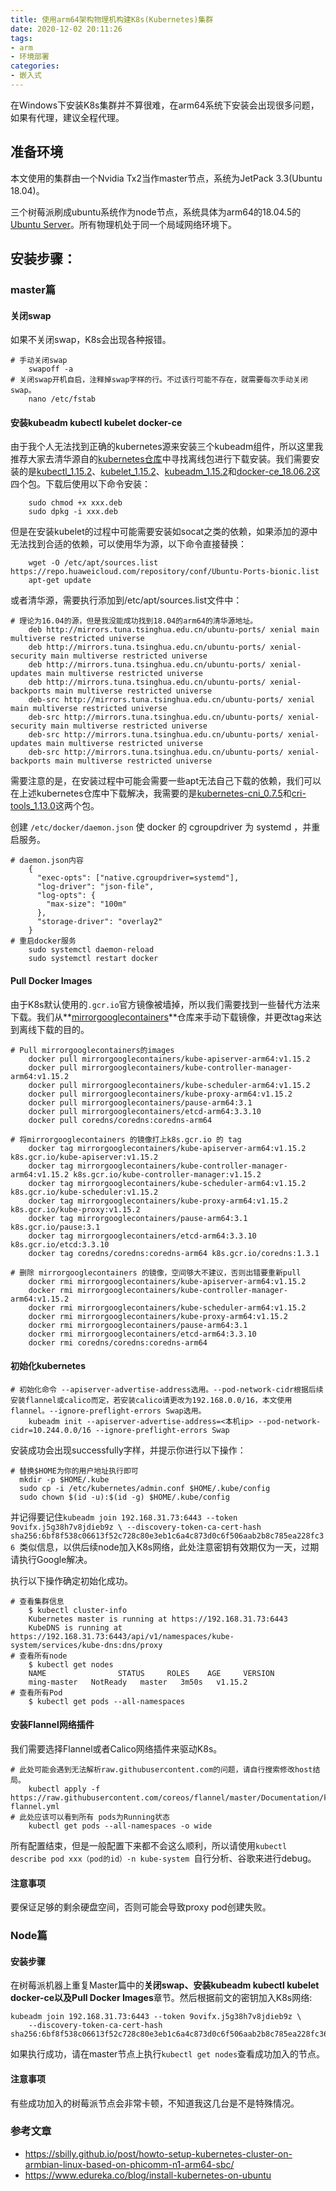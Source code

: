 ```yaml
---
title: 使用arm64架构物理机构建K8s(Kubernetes)集群
date: 2020-12-02 20:11:26
tags: 
- arm
- 环境部署
categories: 
- 嵌入式
---
```


在Windows下安装K8s集群并不算很难，在arm64系统下安装会出现很多问题，如果有代理，建议全程代理。

## 准备环境

本文使用的集群由一个Nvidia Tx2当作master节点，系统为JetPack 3.3(Ubuntu 18.04)。

三个树莓派刷成ubuntu系统作为node节点，系统具体为arm64的18.04.5的[Ubuntu Server](https://ubuntu.com/download/raspberry-pi)。所有物理机处于同一个局域网络环境下。

## 安装步骤：

### master篇

#### 关闭swap

如果不关闭swap，K8s会出现各种报错。

```
# 手动关闭swap
    swapoff -a
# 关闭swap开机自启，注释掉swap字样的行。不过该行可能不存在，就需要每次手动关闭swap。
    nano /etc/fstab
```

#### 安装kubeadm kubectl kubelet docker-ce

由于我个人无法找到正确的kubernetes源来安装三个kubeadm组件，所以这里我推荐大家去清华源自的[kubernetes仓库](https://mirrors.tuna.tsinghua.edu.cn/kubernetes/apt/pool/)中寻找离线包进行下载安装。我们需要安装的是[kubectl_1.15.2](https://mirrors.tuna.tsinghua.edu.cn/kubernetes/apt/pool/kubectl_1.15.2-00_arm64_590728548106979631ff013af47054895222f1ab25674aed5a6e6c11460648d1.deb)、[kubelet_1.15.2](https://mirrors.tuna.tsinghua.edu.cn/kubernetes/apt/pool/kubelet_1.15.2-00_arm64_b3e642cecc9f8b162da843d2b125dae20415840122fa7bee396fe5eaea8cac81.deb)、[kubeadm_1.15.2](https://mirrors.tuna.tsinghua.edu.cn/kubernetes/apt/pool/kubeadm_1.15.2-00_arm64_6808e06f1d0e6a24b04b22b701cdbeb12fb0a19c51c5948a2f7ac29c6fdefce7.deb)和[docker-ce_18.06.2](https://mirrors.tuna.tsinghua.edu.cn/docker-ce/linux/ubuntu/dists/xenial/pool/stable/arm64/docker-ce_18.06.2~ce~3-0~ubuntu_arm64.deb)这四个包。下载后使用以下命令安装：

```
    sudo chmod +x xxx.deb
    sudo dpkg -i xxx.deb
```



但是在安装kubelet的过程中可能需要安装如socat之类的依赖，如果添加的源中无法找到合适的依赖，可以使用华为源，以下命令直接替换：

```
	wget -O /etc/apt/sources.list https://repo.huaweicloud.com/repository/conf/Ubuntu-Ports-bionic.list
    apt-get update
```

或者清华源，需要执行添加到/etc/apt/sources.list文件中：

```
# 理论为16.04的源，但是我没能成功找到18.04的arm64的清华源地址。
    deb http://mirrors.tuna.tsinghua.edu.cn/ubuntu-ports/ xenial main multiverse restricted universe
    deb http://mirrors.tuna.tsinghua.edu.cn/ubuntu-ports/ xenial-security main multiverse restricted universe
    deb http://mirrors.tuna.tsinghua.edu.cn/ubuntu-ports/ xenial-updates main multiverse restricted universe
    deb http://mirrors.tuna.tsinghua.edu.cn/ubuntu-ports/ xenial-backports main multiverse restricted universe
    deb-src http://mirrors.tuna.tsinghua.edu.cn/ubuntu-ports/ xenial main multiverse restricted universe
    deb-src http://mirrors.tuna.tsinghua.edu.cn/ubuntu-ports/ xenial-security main multiverse restricted universe
    deb-src http://mirrors.tuna.tsinghua.edu.cn/ubuntu-ports/ xenial-updates main multiverse restricted universe
    deb-src http://mirrors.tuna.tsinghua.edu.cn/ubuntu-ports/ xenial-backports main multiverse restricted universe
```



需要注意的是，在安装过程中可能会需要一些apt无法自己下载的依赖，我们可以在上述kubernetes仓库中下载解决，我需要的是[kubernetes-cni_0.7.5](https://mirrors.tuna.tsinghua.edu.cn/kubernetes/apt/pool/kubernetes-cni_0.7.5-00_arm64_16f686a176ee62fc4f960fd4b272e5e26c73fcced8bd1f8ce9a68a54b2b07e28.deb)和[cri-tools_1.13.0](https://mirrors.tuna.tsinghua.edu.cn/kubernetes/apt/pool/cri-tools_1.13.0-00_arm64_551fb3bc0ac49efe6a2fd37e0c3c081290c661353055d5c933f41d440ca0c7bd.deb)这两个包。

创建 `/etc/docker/daemon.json` 使 docker 的 cgroupdriver 为 systemd ，并重启服务。

```
# daemon.json内容
    {
      "exec-opts": ["native.cgroupdriver=systemd"],
      "log-driver": "json-file",
      "log-opts": {
        "max-size": "100m"
      },
      "storage-driver": "overlay2"
    }
# 重启docker服务
    sudo systemctl daemon-reload
    sudo systemctl restart docker
```



#### Pull Docker Images

由于K8s默认使用的`.gcr.io`官方镜像被墙掉，所以我们需要找到一些替代方法来下载。我们从**[mirrorgooglecontainers](https://hub.docker.com/u/mirrorgooglecontainers/)**仓库来手动下载镜像，并更改tag来达到离线下载的目的。

```
# Pull mirrorgooglecontainers的images
    docker pull mirrorgooglecontainers/kube-apiserver-arm64:v1.15.2
    docker pull mirrorgooglecontainers/kube-controller-manager-arm64:v1.15.2
    docker pull mirrorgooglecontainers/kube-scheduler-arm64:v1.15.2
    docker pull mirrorgooglecontainers/kube-proxy-arm64:v1.15.2
    docker pull mirrorgooglecontainers/pause-arm64:3.1
    docker pull mirrorgooglecontainers/etcd-arm64:3.3.10
    docker pull coredns/coredns:coredns-arm64

# 将mirrorgooglecontainers 的镜像打上k8s.gcr.io 的 tag
    docker tag mirrorgooglecontainers/kube-apiserver-arm64:v1.15.2 k8s.gcr.io/kube-apiserver:v1.15.2
    docker tag mirrorgooglecontainers/kube-controller-manager-arm64:v1.15.2 k8s.gcr.io/kube-controller-manager:v1.15.2
    docker tag mirrorgooglecontainers/kube-scheduler-arm64:v1.15.2 k8s.gcr.io/kube-scheduler:v1.15.2
    docker tag mirrorgooglecontainers/kube-proxy-arm64:v1.15.2 k8s.gcr.io/kube-proxy:v1.15.2
    docker tag mirrorgooglecontainers/pause-arm64:3.1 k8s.gcr.io/pause:3.1
    docker tag mirrorgooglecontainers/etcd-arm64:3.3.10 k8s.gcr.io/etcd:3.3.10
    docker tag coredns/coredns:coredns-arm64 k8s.gcr.io/coredns:1.3.1

# 删除 mirrorgooglecontainers 的镜像，空间够大不建议，否则出错要重新pull
    docker rmi mirrorgooglecontainers/kube-apiserver-arm64:v1.15.2
    docker rmi mirrorgooglecontainers/kube-controller-manager-arm64:v1.15.2
    docker rmi mirrorgooglecontainers/kube-scheduler-arm64:v1.15.2
    docker rmi mirrorgooglecontainers/kube-proxy-arm64:v1.15.2
    docker rmi mirrorgooglecontainers/pause-arm64:3.1
    docker rmi mirrorgooglecontainers/etcd-arm64:3.3.10
    docker rmi coredns/coredns:coredns-arm64
```

#### 初始化kubernetes

```
# 初始化命令 --apiserver-advertise-address选用。--pod-network-cidr根据后续安装flannel或calico而定，若安装calico请更改为192.168.0.0/16，本文使用flannel。--ignore-preflight-errors Swap选用。
	kubeadm init --apiserver-advertise-address=<本机ip> --pod-network-cidr=10.244.0.0/16 --ignore-preflight-errors Swap 
```

安装成功会出现successfully字样，并提示你进行以下操作：

```
# 替换$HOME为你的用户地址执行即可
  mkdir -p $HOME/.kube
  sudo cp -i /etc/kubernetes/admin.conf $HOME/.kube/config
  sudo chown $(id -u):$(id -g) $HOME/.kube/config
```

并记得要记住`kubeadm join 192.168.31.73:6443 --token 9ovifx.j5g38h7v8jdieb9z \
    --discovery-token-ca-cert-hash sha256:6bf8f538c06613f52c728c80e3eb1c6a4c873d0c6f506aab2b8c785ea228fc36 `类似信息，以供后续node加入K8s网络，此处注意密钥有效期仅为一天，过期请执行Google解决。

执行以下操作确定初始化成功。

```
# 查看集群信息
    $ kubectl cluster-info
    Kubernetes master is running at https://192.168.31.73:6443
    KubeDNS is running at https://192.168.31.73:6443/api/v1/namespaces/kube-system/services/kube-dns:dns/proxy
# 查看所有node
    $ kubectl get nodes
    NAME                STATUS     ROLES    AGE     VERSION
    ming-master   NotReady   master   3m50s   v1.15.2
# 查看所有Pod
    $ kubectl get pods --all-namespaces
```

#### 安装Flannel网络插件

我们需要选择Flannel或者Calico网络插件来驱动K8s。

```
# 此处可能会遇到无法解析raw.githubusercontent.com的问题，请自行搜索修改host结局。
    kubectl apply -f https://raw.githubusercontent.com/coreos/flannel/master/Documentation/kube-flannel.yml
# 此处应该可以看到所有 pods为Running状态
    kubectl get pods --all-namespaces -o wide
```

所有配置结束，但是一般配置下来都不会这么顺利，所以请使用`kubectl describe pod xxx（pod的id）-n kube-system `自行分析、谷歌来进行debug。 

#### 注意事项

要保证足够的剩余硬盘空间，否则可能会导致proxy pod创建失败。

### Node篇

#### 安装步骤

在树莓派机器上重复Master篇中的**关闭swap、安装kubeadm kubectl kubelet docker-ce以及Pull Docker Images**章节。然后根据前文的密钥加入K8s网络:

```
kubeadm join 192.168.31.73:6443 --token 9ovifx.j5g38h7v8jdieb9z \
    --discovery-token-ca-cert-hash sha256:6bf8f538c06613f52c728c80e3eb1c6a4c873d0c6f506aab2b8c785ea228fc36 
```

如果执行成功，请在master节点上执行`kubectl get nodes`查看成功加入的节点。

#### 注意事项

有些成功加入的树莓派节点会非常卡顿，不知道我这几台是不是特殊情况。

### 参考文章

+ https://sbilly.github.io/post/howto-setup-kubernetes-cluster-on-armbian-linux-based-on-phicomm-n1-arm64-sbc/
+ https://www.edureka.co/blog/install-kubernetes-on-ubuntu

